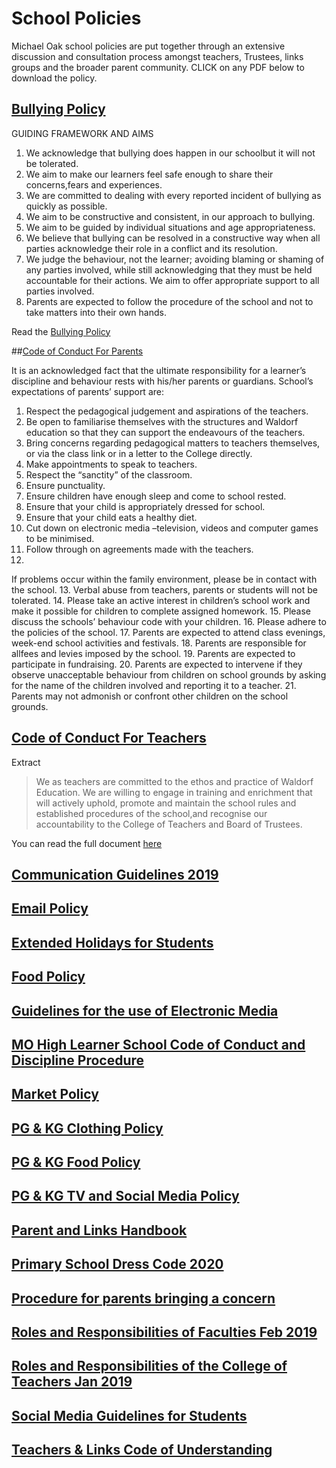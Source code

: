 # School Policies

Michael Oak school policies are put together through an extensive discussion and consultation process amongst teachers, Trustees, links groups and the broader parent community.  CLICK on any PDF below to download the policy.

## [Bullying Policy](/largefiles/policies_pdf/BullyingPolicy.pdf)

GUIDING FRAMEWORK AND AIMS

1. We acknowledge that bullying does happen in our schoolbut it will not be tolerated.
2. We  aim  to  make  our  learners  feel  safe  enough  to  share  their  concerns,fears  and experiences.
3. We are committed to dealing with every reported incident of bullying as quickly as possible.
4. We aim to be constructive and consistent, in our approach to bullying.
5. We aim to be guided by individual situations and age appropriateness.
6. We  believe  that  bullying  can  be  resolved  in  a  constructive  way  when  all  parties acknowledge their role in a conflict and its resolution.
7. We  judge  the  behaviour,  not  the  learner;  avoiding  blaming  or  shaming  of  any  parties involved,  while  still  acknowledging that  they  must  be  held  accountable for  their  actions. We aim to offer appropriate support to all parties involved.  
8. Parents are expected to follow the procedure of the school and not to take matters into their own hands.

Read the [Bullying Policy](/policies_pdf/BullyingPolicy.pdf)

##[Code of Conduct For Parents](/policies_pdf/CodeofConduct-Parents.pdf)

It is an acknowledged fact that the ultimate responsibility for a learner’s discipline and behaviour rests with his/her parents or guardians.
School’s expectations of parents’ support are:

1. Respect the pedagogical judgement and aspirations of the teachers.
2. Be open to familiarise themselves with the structures and Waldorf education so that they can support the endeavours of the teachers.
3. Bring concerns regarding pedagogical matters to teachers themselves, or via the class link or in a letter to the College directly.
4. Make appointments to speak to teachers.
5. Respect the “sanctity” of the classroom. 
6. Ensure punctuality.
7. Ensure children have enough sleep and come to school rested.
8. Ensure that your child is appropriately dressed for school.
9. Ensure that your child eats a healthy diet.
10. Cut down on electronic media –television, videos and computer games to be minimised.
11. Follow through on agreements made with the teachers.
12.
If problems occur within the family environment, please be in contact with the school.
13. Verbal abuse from teachers, parents or students will not be tolerated.
14. Please take an active interest in children’s school work and make it possible for children to complete assigned homework.
15.
Please discuss the schools’ behaviour code with your children.
16. Please adhere to the policies of the school.
17. Parents are expected to attend class evenings, week-end school activities and festivals.
18. Parents are responsible for allfees and levies imposed by the school.
19. Parents are expected to participate in fundraising.
20. Parents are expected to intervene if they observe unacceptable behaviour from children on school grounds by asking for the name of the children involved and reporting it to a teacher.
21. Parents may not admonish or confront other children on the school grounds.


## [Code of Conduct For Teachers](/policies_pdf/CodeofConduct-Teachers.pdf)

Extract

> We as teachers are committed to the ethos and practice of Waldorf Education. We are willing to engage in training and enrichment that will actively uphold, promote and maintain the school rules and established procedures of the school,and recognise our accountability to the College of Teachers and Board of Trustees.

You can read the full document [here](/policies_pdf/CodeofConduct-Teachers.pdf)

## [Communication Guidelines 2019](/policies_pdf/CommunicationGuidelines2019.pdf)

## [Email Policy](/policies_pdf/EmailPolicy.pdf)
## [Extended Holidays for Students](/policies_pdf/ExtendedHolidaysforStudents.pdf)
## [Food Policy](/policies_pdf/FoodPolicy.pdf)
## [Guidelines for the use of Electronic Media](/policies_pdf/GuidelinesfortheuseofElectronicMedia.pdf)
## [MO High Learner School Code of Conduct and Discipline Procedure](/policies_pdf/MOHighLearnerSchoolCodeofConductandDisciplineProcedure.pdf)
## [Market Policy](/policies_pdf/MarketPolicy.pdf)
## [PG & KG Clothing Policy](/policies_pdf/PG&KGClothingPolicy.pdf)
## [PG & KG Food Policy](/policies_pdf/PG&KGFoodPolicy.pdf)
## [PG & KG TV and Social Media Policy](/policies_pdf/PG&KGTVandSocialMediaPolicy.pdf)
## [Parent and Links Handbook](/policies_pdf/ParentandLinksHandbook.pdf)
## [Primary School Dress Code 2020](/policies_pdf/PrimarySchoolDressCode2020.pdf)
## [Procedure for parents bringing a concern](/policies_pdf/Procedureforparentsbringingaconcern.pdf)
## [Roles and Responsibilities of Faculties Feb 2019](/policies_pdf/RolesandResponsibilitiesofFacultiesFeb2019.pdf)
## [Roles and Responsibilities of the College of Teachers Jan 2019](/policies_pdf/RolesandResponsibilitiesoftheCollegeofTeachersJan2019.pdf)
## [Social Media Guidelines for Students](/policies_pdf/SocialMediaGuidelinesforStudents.pdf)
## [Teachers & Links Code of Understanding](/policies_pdf/Teachers&LinksCodeofUnderstanding.pdf)

